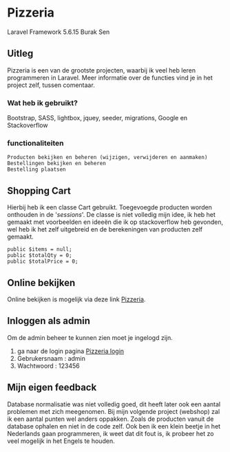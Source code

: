 # Pizzeria 
Laravel Framework 5.6.15
Burak Sen

## Uitleg
Pizzeria is een van de grootste projecten, waarbij ik veel heb leren programmeren in Laravel. 
Meer informatie over de functies vind je in het project zelf, tussen comentaar.

### Wat heb ik gebruikt?
Bootstrap, SASS, lightbox, jquey, seeder, migrations, Google en Stackoverflow

### functionaliteiten
```
Producten bekijken en beheren (wijzigen, verwijderen en aanmaken)
Bestellingen bekijken en beheren
Bestelling plaatsen
```

## Shopping Cart
Hierbij heb ik een classe Cart gebruikt. Toegevoegde producten worden onthouden in de '*sessions*'. De classe is niet volledig mijn idee, ik heb het gemaakt met voorbeelden en ideeën die ik op stackoverflow heb gevonden, wel heb ik het zelf uitgebreid en de berekeningen van producten zelf gemaakt.


```
public $items = null;
public $totalQty = 0;
public $totalPrice = 0;
```


## Online bekijken
Online bekijken is mogelijk via deze link [Pizzeria](http://pizzeria.bsenn.nl).

## Inloggen als admin
Om de admin beheer te kunnen zien moet je ingelogd zijn. 

1) ga naar de login pagina [Pizzeria login](http://pizzeria.bsenn.nl/login)
2) Gebrukersnaam : admin
3) Wachtwoord : 123456

## Mijn eigen feedback
Database normalisatie was niet volledig goed, dit heeft later ook een aantal problemen met zich meegenomen. 
Bij mijn volgende project (webshop) zal ik een aantal punten wel anders oppakken. Zoals de producten vanuit de database ophalen en niet in de code zelf. Ook ben ik een klein beetje in het Nederlands gaan programmeren, ik weet dat dit fout is, ik probeer het zo veel mogelijk in het Engels te houden.
